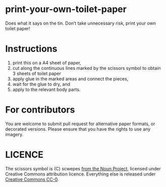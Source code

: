print-your-own-toilet-paper
===========================

Does what it says on the tin. Don’t take unnecessary risk, print your own toilet paper!

# Instructions
1. print this on a A4 sheet of paper,
2. cut along the continuous lines marked by the scissors symbol to obtain 3 sheets of toilet paper
3. apply glue in the marked areas and connect the pieces,
4. wait for the glue to dry, and
5. apply to the relevant body parts.

# For contributors
You are welcome to submit pull request for alternative paper formats, or decorated versions. Please ensure that you have the rights to use any imagery.

# LICENCE
The scissors symbol is (C) scwepes [from the Noun Project](https://thenounproject.com/search/?q=scissors&i=1987730), licensed under Creative Commons attribution licence. Everything else is released under [Creative Commons CC-0](https://creativecommons.org/share-your-work/public-domain/cc0/). 
